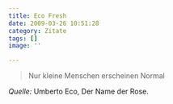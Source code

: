 ```yaml
---
title: Eco Fresh
date: 2009-03-26 10:51:28
category: Zitate
tags: []
image: ''

---
```


> Nur kleine Menschen erscheinen Normal


*Quelle:* Umberto Eco, Der Name der Rose.
